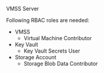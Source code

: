 VMSS Server

Following RBAC roles are needed:

- VMSS
  - Virtual Machine Contributor
- Key Vault
  - Key Vault Secrets User
- Storage Account
  - Storage Blob Data Contributor